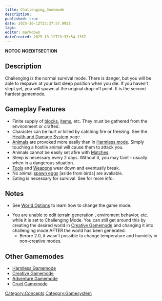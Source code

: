 ```yaml
---
title: Challenging_Gamemode
description: 
published: true
date: 2025-10-12T23:37:57.993Z
tags: 
editor: markdown
dateCreated: 2025-10-12T23:37:54.133Z
---
```


__NOTOC__ __NOEDITSECTION__

## Description

Challenging is the normal survival mode. There is danger, but you will
be able to respawn at your last sleep position when you die. If you
haven't slept yet, you will spawn at the original drop-off point. It is
the second hardest gamemode.

## Gameplay Features

  - Finite supply of
    [blocks](http://survivalcraftgame.wikia.com/wiki/Category:Blocks),
    [items](http://survivalcraftgame.wikia.com/wiki/Category:Items),
    etc. They must be gathered from the environment or crafted.
  - Character can be hurt or killed by catching fire or freezing. See
    the [Health and Damage System](Health_and_Damage_System "wikilink")
    page.
  - [Animals](http://survivalcraftgame.wikia.com/wiki/Category:Animals)
    are provoked more easily than in [Harmless
    mode](Harmless_Gamemode "wikilink"). Simply touching a hostile
    animal will cause them to attack you.
  - Animals cannot be easily set afire with [Matches](Recipaedia/Tools/Match.md "wikilink").
  - Sleep is necessary every 2 days. Without it, you may faint - usually
    when in a dangerous situation.
  - [Tools](http://survivalcraftgame.wikia.com/wiki/Category:Tools) and
    [Weapons](http://survivalcraftgame.wikia.com/wiki/Category:Weapons)
    wear down and eventually break.
  - No animal [spawn
    eggs](http://survivalcraftgame.wikia.com/wiki/Creative_Eggs) \[aside
    from birds\] are avaliable.
  - Eating is necessary for survival. See for more info.

## Notes

  - See [World Options](World_Options "wikilink") to learn how to change
    the game mode.

<!-- end list -->

  - You are unable to edit terrain generation , enviroment behavior,
    etc. while it is set to Challenging Mode. You can still get around
    this by creating the desired world in [Creative
    Gamemode](Creative_Gamemode "wikilink") and changing it into
    challenging mode AFTER the world has been generated.
      - Berore 2.0, it wasn't possible to change temperature and
        humidity in non-creative modes.

## Other Gamemodes

  - [Harmless Gamemode](Harmless_Gamemode "wikilink")
  - [Creative Gamemode](Creative_Gamemode "wikilink")
  - [Adventure Gamemode](Adventure_Gamemode "wikilink")
  - [Cruel Gamemode](Cruel_Gamemode "wikilink")

[Category:Concepts](Category:Concepts "wikilink")
[Category:Gamesystem](Category:Gamesystem "wikilink")